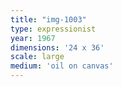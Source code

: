 ```yaml
---
title: "img-1003"
type: expressionist
year: 1967
dimensions: '24 x 36'
scale: large
medium: 'oil on canvas'
---
```

